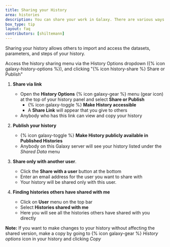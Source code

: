 ```yaml
---
title: Sharing your History
area: histories
description: You can share your work in Galaxy. There are various ways you can give access one of your histories to other users.
box_type: tip
layout: faq
contributors: [shiltemann]
---
```


Sharing your history allows others to import and access the datasets, parameters, and steps of your history.

Access the history sharing menu via the History Options dropdown ({% icon galaxy-history-options %}), and clicking "{% icon history-share %} Share or Publish"

1. **Share via link**
   - Open the **History Options** {% icon galaxy-gear %} menu (gear icon) at the top of your history panel and select **Share or Publish**
     - {% icon galaxy-toggle %} **Make History accessible**
     - A **Share Link** will appear that you give to others
   - Anybody who has this link can view and copy your history

2. **Publish your history**
   - {% icon galaxy-toggle %} **Make History publicly available in Published Histories**
   - Anybody on this Galaxy server will see your history listed under the *Shared Data* menu

3. **Share only with another user**.
   - Click the **Share with a user** button at the bottom
   - Enter an email address for the user you want to share with
   - Your history will be shared only with this user.

4. **Finding histories others have shared with me**
   - Click on **User** menu on the top bar
   - Select **Histories shared with me**
   - Here you will see all the histories others have shared with you directly

**Note:** If you want to make changes to your history without affecting the shared version, make a copy by going to {% icon galaxy-gear %} *History options* icon in your history and clicking *Copy*

